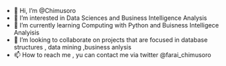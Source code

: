 - 👋 Hi, I’m @Chimusoro
- 👀 I’m interested in Data Sciences and Business Intelligence Analysis
- 🌱 I’m currently learning Computing with Python and Buisness Intelligece Analyisis
- 💞️ I’m looking to collaborate on projects that are focused in database structures , data mining ,business anlysis
- 📫 How to reach me , yu can contact me via twitter @farai_chimusoro

<!---
Chimusoro/Chimusoro is a ✨ special ✨ repository because its `README.md` (this file) appears on your GitHub profile.
You can click the Preview link to take a look at your changes.
--->
